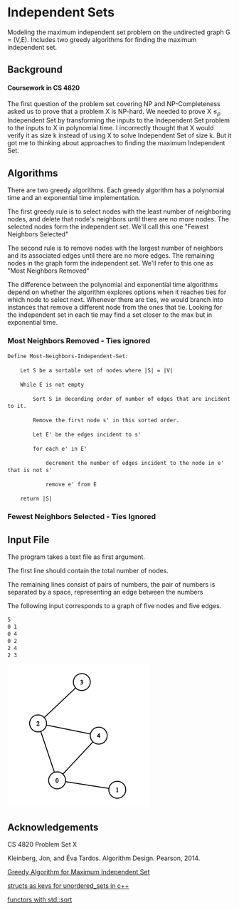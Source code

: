 # Independent Sets

Modeling the maximum independent set problem on the undirected graph G = (V,E). Includes two greedy algorithms for finding the maximum independent set.

## Background

#### Coursework in CS 4820

The first question of the problem set covering NP and NP-Completeness asked us to prove that a problem X is NP-hard.
We needed to prove X $\le_p$ Independent Set by transforming the inputs to the Independent Set problem to the inputs to X in polynomial time. 
I incorrectly thought that X would verify it as size k instead of using X to solve Independent Set of size k. But it got me to thinking about approaches to finding the maximum Independent Set. 

## Algorithms

There are two greedy algorithms. Each greedy algorithm has a polynomial time and an exponential time implementation.

The first greedy rule is to select nodes with the least number of neighboring nodes, and delete that node's neighbors until there are no more nodes. The selected nodes form the independent set. We'll call this one "Fewest Neighbors Selected"

The second rule is to remove nodes with the largest number of neighbors and its associated edges until there are no more edges. The remaining nodes in the graph form the independent set. We'll refer to this one as "Most Neighbors Removed"

The difference between the polynomial and exponential time algorithms depend on whether the algorithm explores options when it reaches ties for which node to select next. Whenever there are ties, we would branch into instances that remove a different node from the ones that tie. Looking for the independent set in each tie may find a set closer to the max but in exponential time.


### Most Neighbors Removed - Ties ignored

```
Define Most-Neighbors-Independent-Set:

	Let S be a sortable set of nodes where |S| = |V|

	While E is not empty

		Sort S in decending order of number of edges that are incident to it.

		Remove the first node s' in this sorted order.

		Let E' be the edges incident to s'

		for each e' in E'

			decrement the number of edges incident to the node in e' that is not s'
		
			remove e' from E

	return |S|
```


### Fewest Neighbors Selected - Ties Ignored 


## Input File

The program takes a text file as first argument.

The first line should contain the total number of nodes.

The remaining lines consist of pairs of numbers, the pair of numbers is separated by a space, representing an edge between the numbers

The following input corresponds to a graph of five nodes and five edges.

````
5
0 1
0 4
0 2
2 4
2 3
````
![](graph.png?raw=true)

## Acknowledgements 

CS 4820 Problem Set X

Kleinberg, Jon, and Éva Tardos. Algorithm Design. Pearson, 2014.

[Greedy Algorithm for Maximum Independent Set](https://semidoc.github.io/greedyMIS)

[structs as keys for unordered_sets in c++](https://www.techiedelight.com/use-struct-key-std-unordered_map-cpp/)

[functors with std::sort](https://ideone.com/zJ2ca)